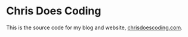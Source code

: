 # Chris Does Coding

This is the source code for my blog and website, [chrisdoescoding.com](http://www.chrisdoescoding.com).
